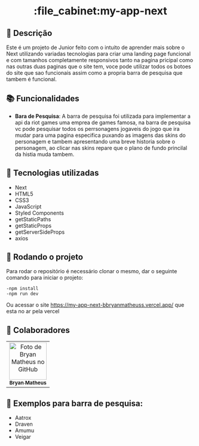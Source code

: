 <h1 align="center">:file_cabinet:my-app-next</h1>

## :memo: Descrição
Este é um projeto de Junior feito com o intuito de aprender mais sobre o Next utilizando variadas tecnologias para criar uma landing page funcional e com tamanhos completamente responsivos tanto na pagina pricipal como nas outras duas paginas que o site tem, voce pode utilizar todos os botoes do site que sao funcionais assim como a propria barra de pesquisa que tambem é funcional.

## :books: Funcionalidades
* <b>Bara de Pesquisa</b>: A barra de pesquisa foi utilizada para implementar a api da riot games uma emprea de games famosa, na barra de pesquisa vc pode pesquisar todos os perrsonagens jogaveis do jogo que ira mudar para uma pagina especifica puxando as imagens das skins do personagem e tambem apresentando uma breve historia sobre o personagem, ao clicar nas skins repare que o plano de fundo princilal da histia muda tambem.

## :wrench: Tecnologias utilizadas
* Next
* HTML5
* CSS3
* JavaScript
* Styled Components
* getStaticPaths
* getStaticProps
* getServerSideProps
* axios

## :rocket: Rodando o projeto
Para rodar o repositório é necessário clonar o mesmo, dar o seguinte comando para iniciar o projeto:
```
-npm install
-npm run dev
```
Ou acessar o site https://my-app-next-bbryanmatheuss.vercel.app/ que esta no ar pela vercel

## :handshake: Colaboradores
<table>
  <tr>
    <td align="center">
      <a href="https://github.com/BbryanMatheusS">
        <img src="https://avatars.githubusercontent.com/u/97106136?v=4" width="100px;" alt="Foto de Bryan Matheus no GitHub"/><br>
        <sub>
          <b>Bryan Matheus</b>
        </sub>
      </a>
    </td>
  </tr>
</table>

## :dart: Exemplos para barra de pesquisa:
* Aatrox
* Draven
* Amumu
* Veigar

